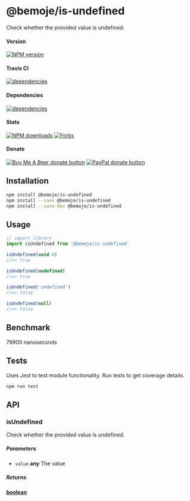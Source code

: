 # @bemoje/is-undefined

Check whether the provided value is undefined.

#### Version

<span><a href="https://npmjs.org/@bemoje/is-undefined" title="View this project on NPM"><img src="https://img.shields.io/npm/v/@bemoje/is-undefined" alt="NPM version" /></a></span>

#### Travis CI

<span><a href="https://npmjs.org/@bemoje/is-undefined" title="View this project on NPM"><img src="https://travis-ci.org/bemoje/bemoje-is-undefined.svg?branch=master" alt="dependencies" /></a></span>

#### Dependencies

<span><a href="https://npmjs.org/@bemoje/is-undefined" title="View this project on NPM"><img src="https://david-dm.org/bemoje/bemoje-is-undefined.svg" alt="dependencies" /></a></span>

#### Stats

<span><a href="https://npmjs.org/@bemoje/is-undefined" title="View this project on NPM"><img src="https://img.shields.io/npm/dt/@bemoje/is-undefined" alt="NPM downloads" /></a></span>
<span><a href="https://github.com/bemoje/bemoje-is-undefined/fork" title="Fork this project"><img src="https://img.shields.io/github/forks/bemoje/bemoje-is-undefined" alt="Forks" /></a></span>

#### Donate

<span><a href="https://www.buymeacoffee.com/bemoje" title="Donate to this project using Buy Me A Beer"><img src="https://img.shields.io/badge/buy%20me%20a%20coffee-donate-yellow.svg?label=Buy me a beer!" alt="Buy Me A Beer donate button" /></a></span>
<span><a href="https://paypal.me/forstaaloen" title="Donate to this project using Paypal"><img src="https://img.shields.io/badge/paypal-donate-yellow.svg?label=PayPal" alt="PayPal donate button" /></a></span>

## Installation

```sh
npm install @bemoje/is-undefined
npm install --save @bemoje/is-undefined
npm install --save-dev @bemoje/is-undefined
```

## Usage

```javascript
// import library
import isUndefined from '@bemoje/is-undefined'

isUndefined(void 0)
//=> true

isUndefined(undefined)
//=> true

isUndefined('undefined')
//=> false

isUndefined(null)
//=> false

```

## Benchmark
79900 nanoseconds
## Tests
Uses *Jest* to test module functionality. Run tests to get coverage details.

```bash
npm run test
```

## API
### isUndefined

Check whether the provided value is undefined.

##### Parameters

-   `value` **any** The value

##### Returns
**[boolean][3]** 

[1]: #isundefined

[2]: #parameters

[3]: https://developer.mozilla.org/docs/Web/JavaScript/Reference/Global_Objects/Boolean